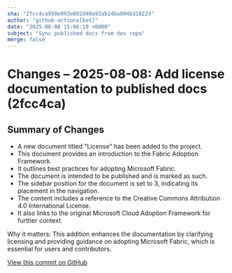 ```yaml
---
sha: "2fcc4ca958e093e082d40a93ab14ba804b31822d"
author: "github-actions[bot]"
date: "2025-08-08 15:08:19 +0000"
subject: "Sync published docs from dev repo"
merge: false
---
```


# Changes – 2025-08-08: Add license documentation to published docs (2fcc4ca)

## Summary of Changes

- A new document titled "License" has been added to the project.
- This document provides an introduction to the Fabric Adoption Framework.
- It outlines best practices for adopting Microsoft Fabric.
- The document is intended to be published and is marked as such.
- The sidebar position for the document is set to 3, indicating its placement in the navigation.
- The content includes a reference to the Creative Commons Attribution 4.0 International License.
- It also links to the original Microsoft Cloud Adoption Framework for further context.

Why it matters: This addition enhances the documentation by clarifying licensing and providing guidance on adopting Microsoft Fabric, which is essential for users and contributors.

[View this commit on GitHub](https://github.com/TheTrustedAdvisor/FabricAdoptionFramework/commit/2fcc4ca958e093e082d40a93ab14ba804b31822d)
